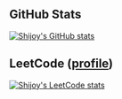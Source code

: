 ## GitHub Stats

[![Shijoy's GitHub stats](https://github-readme-stats.vercel.app/api?username=ShijoyBharath&show_icons=true&icon_color=586069&text_color=586069&bg_color=fff&line_height=30&hide_title=true&title_color=0366d6)](https://github.com/anuraghazra/github-readme-stats)

## LeetCode ([profile](https://leetcode.com/shijoybharath8))
[![Shijoy's LeetCode stats](https://leetcode-stats-six.vercel.app/api?username=shijoybharath8)](https://github.com/KnlnKS/leetcode-stats)